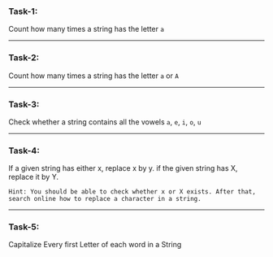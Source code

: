 ### Task-1: 
Count how many times a string has the letter `a`

---
### Task-2: 
Count how many times a string has the letter `a` or `A`

---

### Task-3: 

Check whether a string contains all the vowels `a`, `e`, `i`, `o`, `u` 

---


### Task-4: 
If a given string has either x, replace x by y. if the given string has X, replace it by Y.

    Hint: You should be able to check whether x or X exists. After that, search online how to replace a character in a string.

---
### Task-5:
Capitalize Every first Letter of each word in a String
